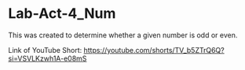 # Lab-Act-4_Num
This was created to determine whether a given number is odd or even.

Link of YouTube Short:
https://youtube.com/shorts/TV_b5ZTrQ6Q?si=VSVLKzwh1A-e08mS

